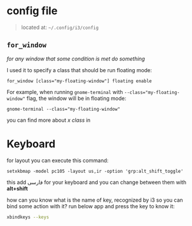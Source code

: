 # config file
> located at: `~/.config/i3/config`

## `for_window`
*for any window that some condition is met do something*

I used it to specify a class that should be run floating mode:
``` config-i3
for_window [class="my-floating-window"] floating enable
```
For example, when running `gnome-terminal` with `--class="my-floating-window"` flag, the window will be in floating mode:
``` shell
gnome-terminal --class="my-floating-window"
```
you can find more about *x class* in
# Keyboard 

for layout you can execute this command:
``` shell
setxkbmap -model pc105 -layout us,ir -option 'grp:alt_shift_toggle'
```
this add فارسی for your keyboard and you can change between them with **alt+shift**

how can you know what is the name of key, recognized by i3 so you can bind some action with it? run below app and press the key to know it:
``` bash
xbindkeys --keys
```